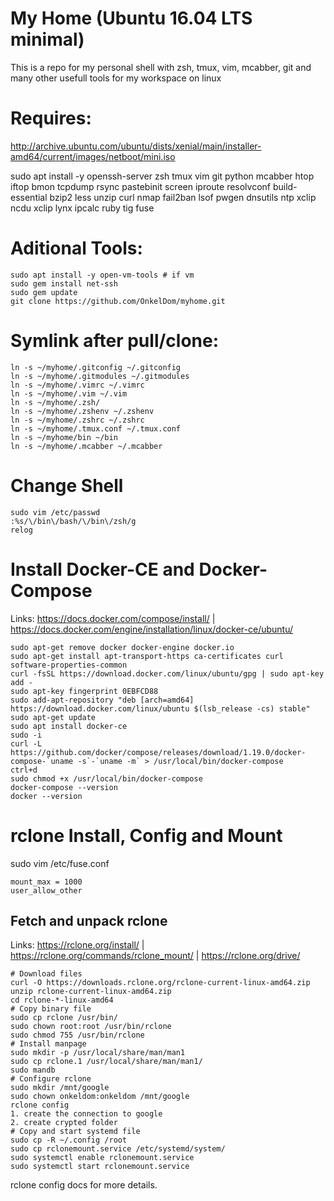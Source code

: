 # My Home (Ubuntu 16.04 LTS minimal)

This is a repo for my personal shell with zsh, tmux, vim, mcabber, git and many other usefull tools for my workspace on linux

# Requires:

http://archive.ubuntu.com/ubuntu/dists/xenial/main/installer-amd64/current/images/netboot/mini.iso

sudo apt install -y openssh-server zsh tmux vim git python mcabber htop iftop bmon tcpdump rsync pastebinit screen iproute resolvconf build-essential bzip2 less unzip curl nmap fail2ban lsof pwgen dnsutils ntp xclip ncdu xclip lynx ipcalc ruby tig fuse

# Aditional Tools:
```
sudo apt install -y open-vm-tools # if vm
sudo gem install net-ssh
sudo gem update
git clone https://github.com/OnkelDom/myhome.git
```
# Symlink after pull/clone:
```
ln -s ~/myhome/.gitconfig ~/.gitconfig
ln -s ~/myhome/.gitmodules ~/.gitmodules
ln -s ~/myhome/.vimrc ~/.vimrc
ln -s ~/myhome/.vim ~/.vim
ln -s ~/myhome/.zsh/
ln -s ~/myhome/.zshenv ~/.zshenv
ln -s ~/myhome/.zshrc ~/.zshrc
ln -s ~/myhome/.tmux.conf ~/.tmux.conf
ln -s ~/myhome/bin ~/bin
ln -s ~/myhome/.mcabber ~/.mcabber
```
# Change Shell
```
sudo vim /etc/passwd
:%s/\/bin\/bash/\/bin\/zsh/g
relog
```
# Install Docker-CE and Docker-Compose
 
Links: https://docs.docker.com/compose/install/ | https://docs.docker.com/engine/installation/linux/docker-ce/ubuntu/
``` 
sudo apt-get remove docker docker-engine docker.io
sudo apt-get install apt-transport-https ca-certificates curl software-properties-common
curl -fsSL https://download.docker.com/linux/ubuntu/gpg | sudo apt-key add -
sudo apt-key fingerprint 0EBFCD88
sudo add-apt-repository "deb [arch=amd64] https://download.docker.com/linux/ubuntu $(lsb_release -cs) stable"
sudo apt-get update
sudo apt install docker-ce
sudo -i
curl -L https://github.com/docker/compose/releases/download/1.19.0/docker-compose-`uname -s`-`uname -m` > /usr/local/bin/docker-compose 
ctrl+d
sudo chmod +x /usr/local/bin/docker-compose
docker-compose --version
docker --version
```
# rclone Install, Config and Mount
 
sudo vim /etc/fuse.conf
```
mount_max = 1000
user_allow_other
```
## Fetch and unpack rclone

Links: https://rclone.org/install/ | https://rclone.org/commands/rclone_mount/ | https://rclone.org/drive/
```
# Download files
curl -O https://downloads.rclone.org/rclone-current-linux-amd64.zip
unzip rclone-current-linux-amd64.zip
cd rclone-*-linux-amd64
# Copy binary file
sudo cp rclone /usr/bin/
sudo chown root:root /usr/bin/rclone
sudo chmod 755 /usr/bin/rclone
# Install manpage
sudo mkdir -p /usr/local/share/man/man1
sudo cp rclone.1 /usr/local/share/man/man1/
sudo mandb
# Configure rclone
sudo mkdir /mnt/google
sudo chown onkeldom:onkeldom /mnt/google
rclone config
1. create the connection to google
2. create crypted folder
# Copy and start systemd file
sudo cp -R ~/.config /root
sudo cp rclonemount.service /etc/systemd/system/
sudo systemctl enable rclonemount.service
sudo systemctl start rclonemount.service
```
rclone config docs for more details.
